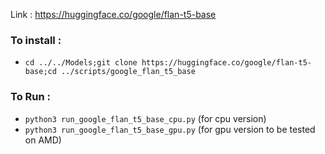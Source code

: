 Link : https://huggingface.co/google/flan-t5-base 

### To install : 
- `cd ../../Models;git clone https://huggingface.co/google/flan-t5-base;cd ../scripts/google_flan_t5_base`

### To Run :
- `python3 run_google_flan_t5_base_cpu.py` (for cpu version)
- `python3 run_google_flan_t5_base_gpu.py` (for gpu version to be tested on AMD)